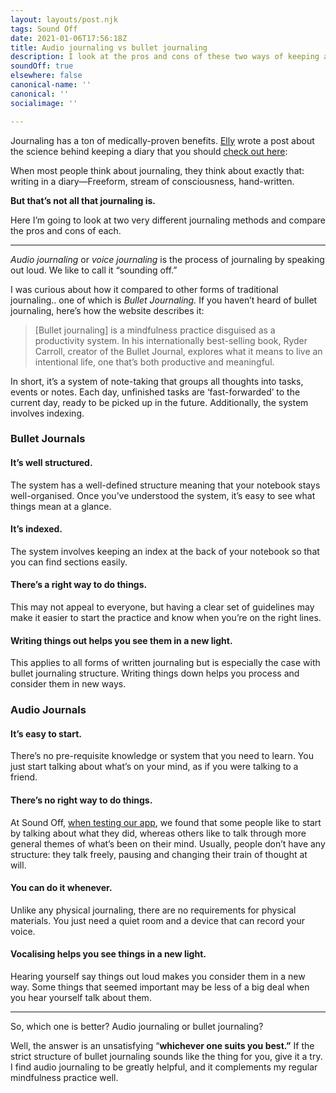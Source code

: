 ```yaml
---
layout: layouts/post.njk
tags: Sound Off
date: 2021-01-06T17:56:18Z
title: Audio journaling vs bullet journaling
description: I look at the pros and cons of these two ways of keeping a journal.
soundOff: true
elsewhere: false
canonical-name: ''
canonical: ''
socialimage: ''

---
```

Journaling has a ton of medically-proven benefits. [Elly](https://medium.com/u/330ad8514fa0) wrote a post about the science behind keeping a diary that you should [check out here](https://medium.com/sound-off/five-reasons-science-says-you-should-journal-c0d35d889f2f):

When most people think about journaling, they think about exactly that: writing in a diary—Freeform, stream of consciousness, hand-written.

**But that’s not all that journaling is.**

Here I’m going to look at two very different journaling methods and compare the pros and cons of each.

***

_Audio journaling_ or _voice journaling_ is the process of journaling by speaking out loud. We like to call it “sounding off.”

I was curious about how it compared to other forms of traditional journaling.. one of which is _Bullet Journaling._ If you haven’t heard of bullet journaling, here’s how the website describes it:

> \[Bullet journaling\] is a mindfulness practice disguised as a productivity system. In his internationally best-selling book, Ryder Carroll, creator of the Bullet Journal, explores what it means to live an intentional life, one that’s both productive and meaningful.

In short, it’s a system of note-taking that groups all thoughts into tasks, events or notes. Each day, unfinished tasks are ‘fast-forwarded’ to the current day, ready to be picked up in the future. Additionally, the system involves indexing.

### Bullet Journals

#### **It’s well structured.**

The system has a well-defined structure meaning that your notebook stays well-organised. Once you’ve understood the system, it’s easy to see what things mean at a glance.

#### **It’s indexed.**

The system involves keeping an index at the back of your notebook so that you can find sections easily.

#### **There’s a right way to do things.**

This may not appeal to everyone, but having a clear set of guidelines may make it easier to start the practice and know when you’re on the right lines.

#### **Writing things out helps you see them in a new light.**

This applies to all forms of written journaling but is especially the case with bullet journaling structure. Writing things down helps you process and consider them in new ways.

### Audio Journals

#### **It’s easy to start.**

There’s no pre-requisite knowledge or system that you need to learn. You just start talking about what’s on your mind, as if you were talking to a friend.

#### **There’s no right way to do things.**

At Sound Off, [when testing our app](https://medium.com/sound-off/testing-101-bf5caafc3dee), we found that some people like to start by talking about what they did, whereas others like to talk through more general themes of what’s been on their mind. Usually, people don’t have any structure: they talk freely, pausing and changing their train of thought at will.

#### **You can do it whenever.**

Unlike any physical journaling, there are no requirements for physical materials. You just need a quiet room and a device that can record your voice.

#### **Vocalising helps you see things in a new light.**

Hearing yourself say things out loud makes you consider them in a new way. Some things that seemed important may be less of a big deal when you hear yourself talk about them.

***

So, which one is better? Audio journaling or bullet journaling?

Well, the answer is an unsatisfying “**whichever one suits you best.”** If the strict structure of bullet journaling sounds like the thing for you, give it a try. I find audio journaling to be greatly helpful, and it complements my regular mindfulness practice well.